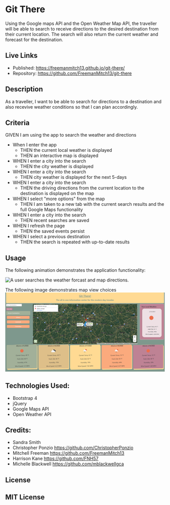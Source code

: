 # Git There
Using the Google maps API and the Open Weather Map API, the traveller will be able to search to receive directions to the desired destination from their current location. The search will also return the current weather and forecast for the destination.  

## Live Links
* Published: https://freemanmitch13.github.io/git-there/ 
* Repository: https://github.com/FreemanMitch13/git-there

## Description
As a traveller, I want to be able to search for directions to a destination and also recevive weather conditions so that I can plan accordingly. 

## Criteria
GIVEN I am using the app to search the weather and directions
* When I enter the app
    * THEN the current local weather is displayed
    * THEN an interactive map is displayed
* WHEN I enter a city into the search
    * THEN the city weather is displayed
* WHEN I enter a city into the search
    * THEN city weather is displayed for the next 5-days
* WHEN I enter a city into the search
    * THEN the driving directions from the current location to the destination is displayed on the map
* WHEN I select "more options" from the map
    * THEN I am taken to a new tab with the current search results and the full Google Maps functionality
* WHEN I enter a city into the search
    * THEN recent searches are saved
* WHEN I refresh the page
    * THEN the saved events persist
* WHEN I select a previous destination
    * THEN the search is repeated with up-to-date results

## Usage
The following animation demonstrates the application functionality:

![A user searches the weather forcast and map directions.](./assets/images/git_There.gif)

The following image demonstrates map view choices
![Additional map view choice.](./assets/images/git_There_img2.png)

## Technologies Used:
* Bootstrap 4
* jQuery
* Google Maps API
* Open Weather API

## Credits:
* Sandra Smith
* Christopher Ponzio https://github.com/ChristopherPonzio
* Mitchell Freeman https://github.com/FreemanMitch13
* Harrison Kane https://github.com/FNH57
* Michelle Blackwell https://github.com/mblackwellgca

## License
MIT License
---
